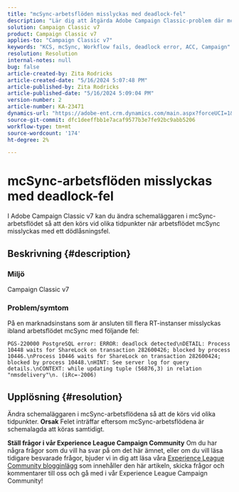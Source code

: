 ```yaml
---
title: "mcSync-arbetsflöden misslyckas med deadlock-fel"
description: "Lär dig att åtgärda Adobe Campaign Classic-problem där mcSync-arbetsflödet misslyckas med ett dödlåsningsfel. Ändra schemaläggaren i mcSynch-arbetsflödet."
solution: Campaign Classic v7
product: Campaign Classic v7
applies-to: "Campaign Classic v7"
keywords: "KCS, mcSync, Workflow fails, deadlock error, ACC, Campaign"
resolution: Resolution
internal-notes: null
bug: false
article-created-by: Zita Rodricks
article-created-date: "5/16/2024 5:07:48 PM"
article-published-by: Zita Rodricks
article-published-date: "5/16/2024 5:09:04 PM"
version-number: 2
article-number: KA-23471
dynamics-url: "https://adobe-ent.crm.dynamics.com/main.aspx?forceUCI=1&pagetype=entityrecord&etn=knowledgearticle&id=ebbac8d1-a613-ef11-9f89-6045bd0298d4"
source-git-commit: dfc1deeffbb1e7acaf9577b3e7fe92bc9abb5206
workflow-type: tm+mt
source-wordcount: '174'
ht-degree: 2%

---
```


# mcSync-arbetsflöden misslyckas med deadlock-fel


I Adobe Campaign Classic v7 kan du ändra schemaläggaren i mcSync-arbetsflödet så att den körs vid olika tidpunkter när arbetsflödet mcSync misslyckas med ett dödlåsningsfel.

## Beskrivning {#description}


### <b>Miljö</b>

Campaign Classic v7



### <b>Problem/symtom</b>

På en marknadsinstans som är ansluten till flera RT-instanser misslyckas ibland arbetsflödet mcSync med följande fel:

`PGS-220000 PostgreSQL error: ERROR: deadlock detected\nDETAIL: Process 10448 waits for ShareLock on transaction 282600426; blocked by process 10446.\nProcess 10446 waits for ShareLock on transaction 282600424; blocked by process 10448.\nHINT: See server log for query details.\nCONTEXT: while updating tuple (56876,3) in relation "nmsdelivery"\n. (iRc=-2006)`


## Upplösning {#resolution}


Ändra schemaläggaren i mcSync-arbetsflödena så att de körs vid olika tidpunkter.
<b>Orsak</b>
Felet inträffar eftersom mcSync-arbetsflödena är schemalagda att köras samtidigt.


<b>Ställ frågor i vår Experience League Campaign Community</b>
Om du har några frågor som du vill ha svar på om det här ämnet, eller om du vill läsa tidigare besvarade frågor, bjuder vi in dig att läsa våra [Experience League Community blogginlägg](https://experienceleaguecommunities.adobe.com/t5/adobe-campaign-classic-blogs/introducing-top-kcs-articles-curated-for-your-troubleshooting/bc-p/672426#M132) som innehåller den här artikeln, skicka frågor och kommentarer till oss och gå med i vår Experience League Campaign Community!
